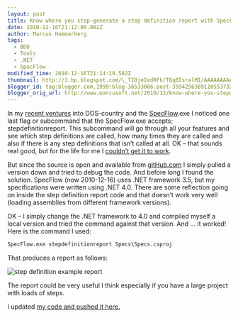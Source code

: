 ```yaml
---
layout: post
title: Know where you step–generate a step definition report with SpecFlow
date: 2010-12-16T21:12:00.002Z
author: Marcus Hammarberg
tags:
  - BDD
  - Tools
  - .NET
  - SpecFlow
modified_time: 2010-12-16T21:14:19.582Z
thumbnail: http://3.bp.blogspot.com/\_TI0jeIedRFk/TQqBIsralMI/AAAAAAAAAqQ/sd0c8q_VuaU/s72-c/step+definition+example+report.png
blogger_id: tag:blogger.com,1999:blog-36533086.post-3594256389110553732
blogger_orig_url: http://www.marcusoft.net/2010/12/know-where-you-stepgenerate-step.html
---
```


In my [recent ventures](http://www.marcusoft.net/2010/12/specflowexe-and-mstest.html) into DOS-country and the [SpecFlow](http://www.specflow.org/).exe I noticed one last flag or subcommand that the SpecFlow.exe accepts; stepdefinitionreport. This subcommand will go through all your features and see which step definitions are called, how many times they are called and also if there is any step definitions that isn’t called at all. OK – that sounds real good, but for the life for me I [couldn’t get it to work](http://groups.google.com/group/specflow/browse_thread/thread/b155ed8f56b23c11/37889ab6ec087f3c#37889ab6ec087f3c). 

But since the source is open and available from [gitHub.com](https://github.com/techtalk/SpecFlow) I simply pulled a version down and tried to debug the code. And before long I found the solution. SpecFlow (now 2010-12-16) uses .NET framework 3.5, but my specifications were written using .NET 4.0. There are some reflection going on inside the step definition report code and that doesn’t work very well (loading assemblies from different framework versions).

OK – I simply change the .NET framework to 4.0 and compiled myself a local version and tried the command against that version. And ... it worked! Here is the command I used:

```bat
SpecFlow.exe stepdefinitionreport Specs\Specs.csproj
```

That produces a report as follows:

![step definition example report](http://3.bp.blogspot.com/_TI0jeIedRFk/TQqBIsralMI/AAAAAAAAAqQ/sd0c8q_VuaU/s320/step+definition+example+report.png)

The report could be very useful I think especially if you have a large project with loads of steps.

I updated [my code and pushed it here.](https://github.com/marcusoftnet/Demo-Reporting-with-MsTest)